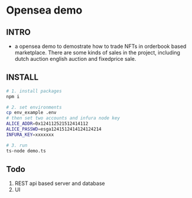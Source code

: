# Opensea demo

## INTRO
* a opensea demo to demostrate how to trade NFTs in orderbook based marketplace.
There are some kinds of sales in the project, including dutch auction english
auction and fixedprice sale.


## INSTALL
```bash
# 1. install packages
npm i

# 2. set environments
cp env_example .env
# then set two accounts and infura node key
ALICE_ADDR=0x124112521512414112
ALICE_PASSWD=esga1241512414124124214
INFURA_KEY=xxxxxxx

# 3. run
ts-node demo.ts
```


## Todo
1. REST api based server and database
2. UI
